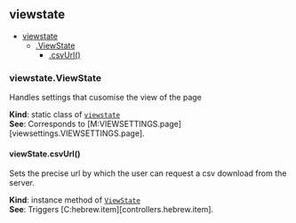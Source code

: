 <a name="module_viewstate"></a>

## viewstate

* [viewstate](#module_viewstate)
    * [.ViewState](#module_viewstate.ViewState)
        * [.csvUrl()](#module_viewstate.ViewState+csvUrl)

<a name="module_viewstate.ViewState"></a>

### viewstate.ViewState
Handles settings that cusomise the view of the page

**Kind**: static class of [<code>viewstate</code>](#module_viewstate)  
**See**: Corresponds to [M:VIEWSETTINGS.page][viewsettings.VIEWSETTINGS.page].  
<a name="module_viewstate.ViewState+csvUrl"></a>

#### viewState.csvUrl()
Sets the precise url by which the user can request a csv download from the server.

**Kind**: instance method of [<code>ViewState</code>](#module_viewstate.ViewState)  
**See**: Triggers [C:hebrew.item][controllers.hebrew.item].  
